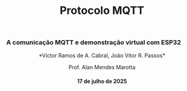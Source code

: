 <h1 style="text-align: center;">Protocolo MQTT<br><br>

### A comunicação MQTT e demonstração virtual com ESP32

<center>
*Victor Ramos de A. Cabral, João Vitor R. Passos*
  
Prof. Alan Mendes Marotta  

<h4>17 de julho de 2025
</center>
